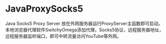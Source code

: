 # JavaProxySocks5
Java Socks5 Proxy Server
放在外网服务器运行ProxyServer主函数即可启动。
本地浏览器代理软件SwitchyOmega添加代理，Socks5协议，远程服务器地址，远程服务器监听端口，即可中转流量访问YouTube等外网。
